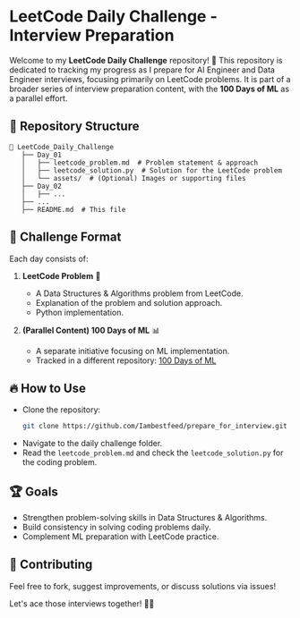 # LeetCode Daily Challenge - Interview Preparation

Welcome to my **LeetCode Daily Challenge** repository! 🚀 This repository is dedicated to tracking my progress as I prepare for AI Engineer and Data Engineer interviews, focusing primarily on LeetCode problems. It is part of a broader series of interview preparation content, with the **100 Days of ML** as a parallel effort.

## 📌 Repository Structure
```
📂 LeetCode_Daily_Challenge
   ├── Day_01
   │   ├── leetcode_problem.md  # Problem statement & approach
   │   ├── leetcode_solution.py  # Solution for the LeetCode problem
   │   └── assets/  # (Optional) Images or supporting files
   ├── Day_02
   │   ├── ...
   ├── ...
   ├── README.md  # This file
```

## 🚀 Challenge Format
Each day consists of:

1. **LeetCode Problem** 🧩
   - A Data Structures & Algorithms problem from LeetCode.
   - Explanation of the problem and solution approach.
   - Python implementation.

2. **(Parallel Content) 100 Days of ML** 📊
   - A separate initiative focusing on ML implementation.
   - Tracked in a different repository: [100 Days of ML](https://github.com/Iambestfeed/100days_ML_project)

## 🔥 How to Use
- Clone the repository:  
  ```bash
  git clone https://github.com/Iambestfeed/prepare_for_interview.git
  ```
- Navigate to the daily challenge folder.
- Read the `leetcode_problem.md` and check the `leetcode_solution.py` for the coding problem.

## 🏆 Goals
- Strengthen problem-solving skills in Data Structures & Algorithms.
- Build consistency in solving coding problems daily.
- Complement ML preparation with LeetCode practice.

## 🤝 Contributing
Feel free to fork, suggest improvements, or discuss solutions via issues!

Let's ace those interviews together! 🚀🔥


